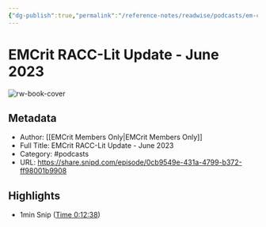 ```yaml
---
{"dg-publish":true,"permalink":"/reference-notes/readwise/podcasts/em-crit-racc-lit-update-june-2023/"}
---
```


# EMCrit RACC-Lit Update - June 2023

![rw-book-cover](https://wsrv.nl/?url=https%3A%2F%2Fartwork.captivate.fm%2F9e19fbd0-cd57-4a23-b9a4-bb533f0225a1%2Fkum-6dVk-JqYA7e2o55Lfj3-.jpg&w=100&h=100)

## Metadata
- Author: [[EMCrit Members Only\|EMCrit Members Only]]
- Full Title: EMCrit RACC-Lit Update - June 2023
- Category: #podcasts
- URL: https://share.snipd.com/episode/0cb9549e-431a-4799-b372-ff98001b9908

## Highlights
- 1min Snip ([Time 0:12:38](https://share.snipd.com/snip/ceaef964-920f-4d5b-bb17-18d9c54e4310))

